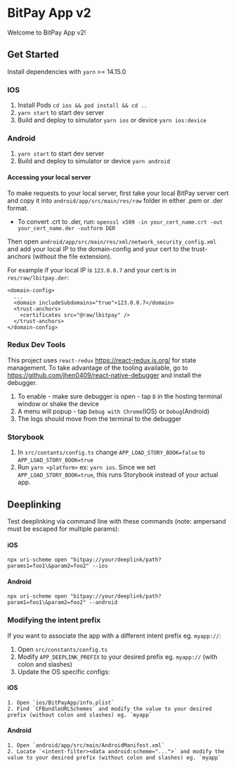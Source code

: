 # BitPay App v2
Welcome to BitPay App v2!

## Get Started
Install dependencies with `yarn` >= 14.15.0

### IOS

1. Install Pods `cd ios && pod install && cd ..`
2. `yarn start` to start dev server
3. Build and deploy to simulator `yarn ios` or device `yarn ios:device`

### Android
1. `yarn start` to start dev server
2. Build and deploy to simulator or device `yarn android`

#### Accessing your local server
To make requests to your local server, first take your local BitPay server cert and copy it into `android/app/src/main/res/raw` folder in either .pem or .der format.
- To convert .crt to .der, run: `openssl x509 -in your_cert_name.crt -out your_cert_name.der -outform DER`

Then open `android/app/src/main/res/xml/network_security_config.xml` and add your local IP to the domain-config and your cert to the trust-anchors (without the file extension).

For example if your local IP is `123.0.0.7` and your cert is in `res/raw/lbitpay.der`: 

    <domain-config>
      ...
      <domain includeSubdomains="true">123.0.0.7</domain>
      <trust-anchors>
        <certificates src="@raw/lbitpay" />
      </trust-anchors>
    </domain-config>
    

### Redux Dev Tools
This project uses `react-redux` https://react-redux.js.org/ for state management. To take advantage of the tooling available, go to https://github.com/jhen0409/react-native-debugger and install the debugger.

1. To enable - make sure debugger is open - tap `D` in the hosting terminal window or shake the device 
2. A menu will popup - tap `Debug with Chrome`(IOS) or `Debug`(Android)
3. The logs should move from the terminal to the debugger

### Storybook
1. In `src/contants/config.ts` change `APP_LOAD_STORY_BOOK=false` to `APP_LOAD_STORY_BOOK=true`
2. Run `yarn <platform>` ex: `yarn ios`. Since we set `APP_LOAD_STORY_BOOK=true`, this runs Storybook instead of your actual app.

## Deeplinking
Test deeplinking via command line with these commands (note: ampersand must be escaped for multiple params): 

#### iOS
`npx uri-scheme open "bitpay://your/deeplink/path?params1=foo1\&param2=foo2" --ios`

#### Android
`npx uri-scheme open "bitpay://your/deeplink/path?param1=foo1\&param2=foo2" --android`

### Modifying the intent prefix
If you want to associate the app with a different intent prefix eg. `myapp://`:

1. Open `src/constants/config.ts`
2. Modify `APP_DEEPLINK_PREFIX` to your desired prefix eg. `myapp://` (with colon and slashes)
3. Update the OS specific configs:
  #### iOS
    1. Open `ios/BitPayApp/info.plist`
    2. Find `CFBundleURLSchemes` and modify the value to your desired prefix (without colon and slashes) eg. `myapp`
  #### Android
    1. Open `android/app/src/main/AndroidManifest.xml`
    2. Locate `<intent-filter><data android:scheme="...">` and modify the value to your desired prefix (without colon and slashes) eg. `myapp`
